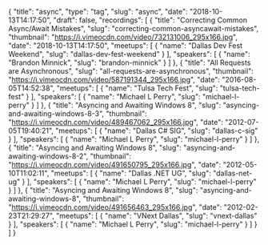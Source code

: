 {
  "title": "async",
  "type": "tag",
  "slug": "async",
  "date": "2018-10-13T14:17:50",
  "draft": false,
  "recordings": [
    {
      "title": "Correcting Common Async/Await Mistakes",
      "slug": "correcting-common-asyncawait-mistakes",
      "thumbnail": "https://i.vimeocdn.com/video/732131006_295x166.jpg",
      "date": "2018-10-13T14:17:50",
      "meetups": [
        {
          "name": "Dallas Dev Fest Weekend",
          "slug": "dallas-dev-fest-weekend"
        }
      ],
      "speakers": [
        {
          "name": "Brandon Minnick",
          "slug": "brandon-minnick"
        }
      ]
    },
    {
      "title": "All Requests are Asynchronous",
      "slug": "all-requests-are-asynchronous",
      "thumbnail": "https://i.vimeocdn.com/video/587191344_295x166.jpg",
      "date": "2016-08-05T14:52:38",
      "meetups": [
        {
          "name": "Tulsa Tech Fest",
          "slug": "tulsa-tech-fest"
        }
      ],
      "speakers": [
        {
          "name": "Michael L Perry",
          "slug": "michael-l-perry"
        }
      ]
    },
    {
      "title": "Asyncing and Awaiting Windows 8",
      "slug": "asyncing-and-awaiting-windows-8-3",
      "thumbnail": "https://i.vimeocdn.com/video/489467062_295x166.jpg",
      "date": "2012-07-05T19:40:21",
      "meetups": [
        {
          "name": "Dallas C# SIG",
          "slug": "dallas-c-sig"
        }
      ],
      "speakers": [
        {
          "name": "Michael L Perry",
          "slug": "michael-l-perry"
        }
      ]
    },
    {
      "title": "Asyncing and Awaiting Windows 8",
      "slug": "asyncing-and-awaiting-windows-8-2",
      "thumbnail": "https://i.vimeocdn.com/video/491650795_295x166.jpg",
      "date": "2012-05-10T11:02:11",
      "meetups": [
        {
          "name": "Dallas .NET UG",
          "slug": "dallas-net-ug"
        }
      ],
      "speakers": [
        {
          "name": "Michael L Perry",
          "slug": "michael-l-perry"
        }
      ]
    },
    {
      "title": "Asyncing and Awaiting Windows 8",
      "slug": "asyncing-and-awaiting-windows-8",
      "thumbnail": "https://i.vimeocdn.com/video/491656463_295x166.jpg",
      "date": "2012-02-23T21:29:27",
      "meetups": [
        {
          "name": "VNext Dallas",
          "slug": "vnext-dallas"
        }
      ],
      "speakers": [
        {
          "name": "Michael L Perry",
          "slug": "michael-l-perry"
        }
      ]
    }
  ]
}